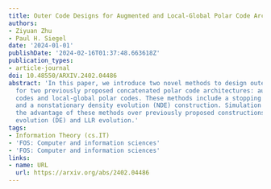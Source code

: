 ```yaml
---
title: Outer Code Designs for Augmented and Local-Global Polar Code Architectures
authors:
- Ziyuan Zhu
- Paul H. Siegel
date: '2024-01-01'
publishDate: '2024-02-16T01:37:48.663618Z'
publication_types:
- article-journal
doi: 10.48550/ARXIV.2402.04486
abstract: 'In this paper, we introduce two novel methods to design outer polar codes
  for two previously proposed concatenated polar code architectures: augmented polar
  codes and local-global polar codes. These methods include a stopping set (SS) construction
  and a nonstationary density evolution (NDE) construction. Simulation results demonstrate
  the advantage of these methods over previously proposed constructions based on density
  evolution (DE) and LLR evolution.'
tags:
- Information Theory (cs.IT)
- 'FOS: Computer and information sciences'
- 'FOS: Computer and information sciences'
links:
- name: URL
  url: https://arxiv.org/abs/2402.04486
---
```

